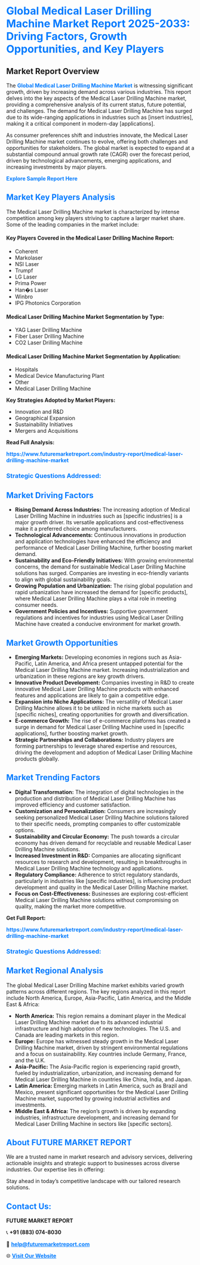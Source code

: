 <h1 style="color: #007BFF;">Global Medical Laser Drilling Machine Market Report 2025-2033: Driving Factors, Growth Opportunities, and Key Players</h1>

<section id="overview">
<h2>Market Report Overview</h2>
<p>The <a href="https://www.futuremarketreport.com/industry-report/medical-laser-drilling-machine-market" style="color: #007BFF; text-decoration: none;"><strong>Global Medical Laser Drilling Machine Market</strong></a> is witnessing significant growth, driven by increasing demand across various industries. This report delves into the key aspects of the Medical Laser Drilling Machine market, providing a comprehensive analysis of its current status, future potential, and challenges. The demand for Medical Laser Drilling Machine has surged due to its wide-ranging applications in industries such as [insert industries], making it a critical component in modern-day [applications].</p>
<p>As consumer preferences shift and industries innovate, the Medical Laser Drilling Machine market continues to evolve, offering both challenges and opportunities for stakeholders. The global market is expected to expand at a substantial compound annual growth rate (CAGR) over the forecast period, driven by technological advancements, emerging applications, and increasing investments by major players.</p>
</section>

<section id="overview">
<p><a href="https://www.futuremarketreport.com/request-sample/reportId=112543" style="color: #007BFF; text-decoration: none;"><strong>Explore Sample Report Here</strong></a></p>
</section>

<section id="key-players">
<h2 style="color: #007BFF;">Market Key Players Analysis</h2>
<p>The Medical Laser Drilling Machine market is characterized by intense competition among key players striving to capture a larger market share. Some of the leading companies in the market include:</p>
<h4>Key Players Covered in the Medical Laser Drilling Machine Report:</h4>
<ul><li>Coherent</li><li>Markolaser</li><li>NSI Laser</li><li>Trumpf</li><li>LG Laser</li><li>Prima Power</li><li>Han�s Laser</li><li>Winbro</li><li>IPG Photonics Corporation</li></ul>
<h4>Medical Laser Drilling Machine Market Segmentation by Type:</h4>
<ul><li>YAG Laser Drilling Machine</li><li>Fiber Laser Drilling Machine</li><li>CO2 Laser Drilling Machine</li></ul>

<h4>Medical Laser Drilling Machine Market Segmentation by Application:</h4>
<ul><li>Hospitals</li><li>Medical Device Manufacturing Plant</li><li>Other</li><li>Medical Laser Drilling Machine</li></ul>
<p><strong>Key Strategies Adopted by Market Players:</strong></p>
<ul>
<li>Innovation and R&D</li>
<li>Geographical Expansion</li>
<li>Sustainability Initiatives</li>
<li>Mergers and Acquisitions</li>
</ul>
</section>

<section>
<p><strong>Read Full Analysis: </strong></p><a href="https://www.futuremarketreport.com/industry-report/medical-laser-drilling-machine-market" style="color: #007BFF; text-decoration: none;"><strong>https://www.futuremarketreport.com/industry-report/medical-laser-drilling-machine-market</strong></a>
<h3 style="color: #007BFF;">Strategic Questions Addressed:</h3>
</section>

<section id="driving-factors">
<h2 style="color: #007BFF;">Market Driving Factors</h2>
<ul>
<li><strong>Rising Demand Across Industries:</strong> The increasing adoption of Medical Laser Drilling Machine in industries such as [specific industries] is a major growth driver. Its versatile applications and cost-effectiveness make it a preferred choice among manufacturers.</li>
<li><strong>Technological Advancements:</strong> Continuous innovations in production and application technologies have enhanced the efficiency and performance of Medical Laser Drilling Machine, further boosting market demand.</li>
<li><strong>Sustainability and Eco-Friendly Initiatives:</strong> With growing environmental concerns, the demand for sustainable Medical Laser Drilling Machine solutions has surged. Companies are investing in eco-friendly variants to align with global sustainability goals.</li>
<li><strong>Growing Population and Urbanization:</strong> The rising global population and rapid urbanization have increased the demand for [specific products], where Medical Laser Drilling Machine plays a vital role in meeting consumer needs.</li>
<li><strong>Government Policies and Incentives:</strong> Supportive government regulations and incentives for industries using Medical Laser Drilling Machine have created a conducive environment for market growth.</li>
</ul>
</section>

<section id="growth-opportunities">
<h2 style="color: #007BFF;">Market Growth Opportunities</h2>
<ul>
<li><strong>Emerging Markets:</strong> Developing economies in regions such as Asia-Pacific, Latin America, and Africa present untapped potential for the Medical Laser Drilling Machine market. Increasing industrialization and urbanization in these regions are key growth drivers.</li>
<li><strong>Innovative Product Development:</strong> Companies investing in R&D to create innovative Medical Laser Drilling Machine products with enhanced features and applications are likely to gain a competitive edge.</li>
<li><strong>Expansion into Niche Applications:</strong> The versatility of Medical Laser Drilling Machine allows it to be utilized in niche markets such as [specific niches], creating opportunities for growth and diversification.</li>
<li><strong>E-commerce Growth:</strong> The rise of e-commerce platforms has created a surge in demand for Medical Laser Drilling Machine used in [specific applications], further boosting market growth.</li>
<li><strong>Strategic Partnerships and Collaborations:</strong> Industry players are forming partnerships to leverage shared expertise and resources, driving the development and adoption of Medical Laser Drilling Machine products globally.</li>
</ul>
</section>

<section id="trending-factors">
<h2 style="color: #007BFF;">Market Trending Factors</h2>
<ul>
<li><strong>Digital Transformation:</strong> The integration of digital technologies in the production and distribution of Medical Laser Drilling Machine has improved efficiency and customer satisfaction.</li>
<li><strong>Customization and Personalization:</strong> Consumers are increasingly seeking personalized Medical Laser Drilling Machine solutions tailored to their specific needs, prompting companies to offer customizable options.</li>
<li><strong>Sustainability and Circular Economy:</strong> The push towards a circular economy has driven demand for recyclable and reusable Medical Laser Drilling Machine solutions.</li>
<li><strong>Increased Investment in R&D:</strong> Companies are allocating significant resources to research and development, resulting in breakthroughs in Medical Laser Drilling Machine technology and applications.</li>
<li><strong>Regulatory Compliance:</strong> Adherence to strict regulatory standards, particularly in industries like [specific industries], is influencing product development and quality in the Medical Laser Drilling Machine market.</li>
<li><strong>Focus on Cost-Effectiveness:</strong> Businesses are exploring cost-efficient Medical Laser Drilling Machine solutions without compromising on quality, making the market more competitive.</li>
</ul>
</section>

<section>
<p><strong>Get Full Report: </strong></p><a href="https://www.futuremarketreport.com/industry-report/medical-laser-drilling-machine-market" style="color: #007BFF; text-decoration: none;"><strong>https://www.futuremarketreport.com/industry-report/medical-laser-drilling-machine-market</strong></a>
<h3 style="color: #007BFF;">Strategic Questions Addressed:</h3>
</section>


<section id="regional-analysis">
<h2 style="color: #007BFF;">Market Regional Analysis</h2>
<p>The global Medical Laser Drilling Machine market exhibits varied growth patterns across different regions. The key regions analyzed in this report include North America, Europe, Asia-Pacific, Latin America, and the Middle East & Africa:</p>
<ul>
<li><strong>North America:</strong> This region remains a dominant player in the Medical Laser Drilling Machine market due to its advanced industrial infrastructure and high adoption of new technologies. The U.S. and Canada are leading markets in this region.</li>
<li><strong>Europe:</strong> Europe has witnessed steady growth in the Medical Laser Drilling Machine market, driven by stringent environmental regulations and a focus on sustainability. Key countries include Germany, France, and the U.K.</li>
<li><strong>Asia-Pacific:</strong> The Asia-Pacific region is experiencing rapid growth, fueled by industrialization, urbanization, and increasing demand for Medical Laser Drilling Machine in countries like China, India, and Japan.</li>
<li><strong>Latin America:</strong> Emerging markets in Latin America, such as Brazil and Mexico, present significant opportunities for the Medical Laser Drilling Machine market, supported by growing industrial activities and investments.</li>
<li><strong>Middle East & Africa:</strong> The region’s growth is driven by expanding industries, infrastructure development, and increasing demand for Medical Laser Drilling Machine in sectors like [specific sectors].</li>
</ul>
</section>

<footer>
<h2 style="color: #007BFF;">About FUTURE MARKET REPORT</h2>
<p>We are a trusted name in market research and advisory services, delivering actionable insights and strategic support to businesses across diverse industries. Our expertise lies in offering:</p>

<p>Stay ahead in today’s competitive landscape with our tailored research solutions.</p>

<h2 style="color: #007BFF;">Contact Us:</h2>
<p><strong>FUTURE MARKET REPORT</strong></p>
<p>📞 <strong>+91 (883) 074-8030</strong></p>
<p>📧 <strong><a href="mailto:help@futuremarketreport.com" style="color: #007BFF;">help@futuremarketreport.com</a></strong></p>
<p>🌐 <strong><a href="https://www.futuremarketreport.com/" style="color: #007BFF;">Visit Our Website</a></strong></p>
</footer>